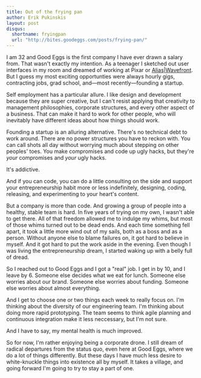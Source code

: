 ```yaml
---
title: Out of the frying pan
author: Erik Pukinskis
layout: post
disqus:
  shortname: fryingpan
  url: "http://bites.goodeggs.com/posts/frying-pan/"
---
```


I am 32 and Good Eggs is the first company I have ever drawn a salary from. That wasn't exactly my intention. As a teenager I sketched out user interfaces in my room and dreamed of working at Pixar or [Alias|Wavefront](https://web.archive.org/web/20000510065138/http://www.aliaswavefront.com/pages/home/index.html). But I guess my most exciting opportunties were always hourly gigs, contracting jobs, grad school, and&mdash;most recently&mdash;founding a startup.

Self employment has a particular allure. I like design and development because they are super creative, but I can't resist applying that creativity to management philosophies, corporate structures, and every other aspect of a business. That can make it hard to work for other people, who will inevitably have different ideas about how things should work.

Founding a startup is an alluring alternative. There's no technical debt to work around. There are no power structures you have to reckon with. You can call shots all day without worrying much about stepping on other peoples' toes. You make compromises and code up ugly hacks, but they're <em>your</em> compromises and <em>your</em> ugly hacks.

It's addictive.

<!-- more -->

And if you can code, you can do a little consulting on the side and support your entrepreneurship habit more or less indefinitely, designing, coding, releasing, and experimenting to your heart's content.

But a company is more than code. And growing a group of people into a healthy, stable team is hard. In five years of trying on my own, I wasn't able to get there. All of that freedom allowed me to indulge my whims, but most of those whims turned out to be dead ends. And each time something fell apart, it took a little more wind out of my sails, both as a boss and as a person. Without anyone else to blame failures on, it got hard to believe in myself. And it got hard to put the work aside in the evening. Even though I was living the entrepreneurship dream, I started waking up with a belly full of dread.

So I reached out to Good Eggs and I got a "real" job. I get in by 10, and I leave by 6. Someone else decides what we eat for lunch. Someone else worries about our brand. Someone else worries about funding. Someone else worries about almost everything.

And I get to choose one or two things each week to really focus on. I'm thinking about the diversity of our engineering team. I'm thinking about doing more rapid prototyping. The team seems to think agile planning and continuous integration make it less neccessary, but I'm not sure.

And I have to say, my mental health is much improved.

So for now, I'm rather enjoying being a corporate drone. I still dream of radical departures from the status quo, even here at Good Eggs, where we do a lot of things differently. But these days I have much less desire to white-knuckle things into existence all by myself. It takes a village, and going forward I'm going to try to stay a part of one.
